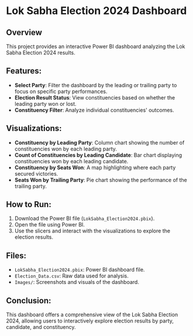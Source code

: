 # Lok Sabha Election 2024 Dashboard

## Overview
This project provides an interactive Power BI dashboard analyzing the Lok Sabha Election 2024 results. 

## Features:
- **Select Party**: Filter the dashboard by the leading or trailing party to focus on specific party performances.
- **Election Result Status**: View constituencies based on whether the leading party won or lost.
- **Constituency Filter**: Analyze individual constituencies' outcomes.

## Visualizations:
- **Constituency by Leading Party**: Column chart showing the number of constituencies won by each leading party.
- **Count of Constituencies by Leading Candidate**: Bar chart displaying constituencies won by each leading candidate.
- **Constituency by Seats Won**: A map highlighting where each party secured victories.
- **Seats Won by Trailing Party**: Pie chart showing the performance of the trailing party.

## How to Run:
1. Download the Power BI file (`LokSabha_Election2024.pbix`).
2. Open the file using Power BI.
3. Use the slicers and interact with the visualizations to explore the election results.

## Files:
- `LokSabha_Election2024.pbix`: Power BI dashboard file.
- `Election_Data.csv`: Raw data used for analysis.
- `Images/`: Screenshots and visuals of the dashboard.

## Conclusion:
This dashboard offers a comprehensive view of the Lok Sabha Election 2024, allowing users to interactively explore election results by party, candidate, and constituency.
